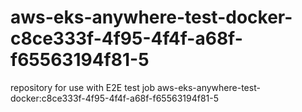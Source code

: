 # aws-eks-anywhere-test-docker-c8ce333f-4f95-4f4f-a68f-f65563194f81-5
repository for use with E2E test job aws-eks-anywhere-test-docker:c8ce333f-4f95-4f4f-a68f-f65563194f81-5
